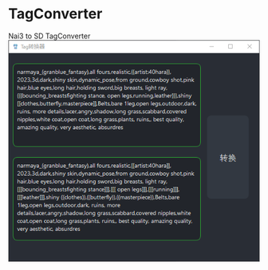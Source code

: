 # TagConverter
Nai3 to SD TagConverter
![干翻nai3](https://github.com/MikumikuDAIFans/TagConverter/raw/main/QQ20241121-103652.jpg)

